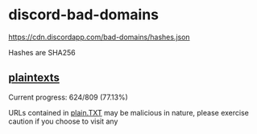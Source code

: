 # discord-bad-domains

https://cdn.discordapp.com/bad-domains/hashes.json

Hashes are SHA256

## [plaintexts](/plain.TXT)

Current progress: 624/809 (77.13%)

URLs contained in [plain.TXT](/plain.TXT) may be malicious in nature, please exercise caution if you choose to visit any
